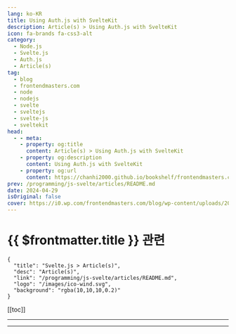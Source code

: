 ```yaml
---
lang: ko-KR
title: Using Auth.js with SvelteKit
description: Article(s) > Using Auth.js with SvelteKit
icon: fa-brands fa-css3-alt
category: 
  - Node.js
  - Svelte.js
  - Auth.js
  - Article(s)
tag: 
  - blog
  - frontendmasters.com
  - node
  - nodejs
  - svelte
  - sveltejs
  - svelte-js
  - sveltekit
head:
  - - meta:
    - property: og:title
      content: Article(s) > Using Auth.js with SvelteKit
    - property: og:description
      content: Using Auth.js with SvelteKit
    - property: og:url
      content: https://chanhi2000.github.io/bookshelf/frontendmasters.com/using-nextauth-now-auth-js-with-sveltekit.html
prev: /programming/js-svelte/articles/README.md
date: 2024-04-29
isOriginal: false
cover: https://i0.wp.com/frontendmasters.com/blog/wp-content/uploads/2024/04/auth-thumb.jpg?w=1000&ssl=1
---
```


# {{ $frontmatter.title }} 관련

```component VPCard
{
  "title": "Svelte.js > Article(s)",
  "desc": "Article(s)",
  "link": "/programming/js-svelte/articles/README.md",
  "logo": "/images/ico-wind.svg",
  "background": "rgba(10,10,10,0.2)"
}
```

[[toc]]

---

<SiteInfo
  name="Using Auth.js with SvelteKit"
  desc="We'll look at how to use @auth/core, add a Google Provider, and get our sessions persisting in DynamoDB. There is a GitHub repo for reference on everything."
  url="https://frontendmasters.com/news/using-nextauth-now-auth-js-with-sveltekit/"
  logo="https://frontendmasters.com/favicon.ico"
  preview="https://i0.wp.com/frontendmasters.com/blog/wp-content/uploads/2024/04/auth-thumb.jpg?w=1000&ssl=1"/>

<!-- TODO: 작성 -->

---

<TagLinks />